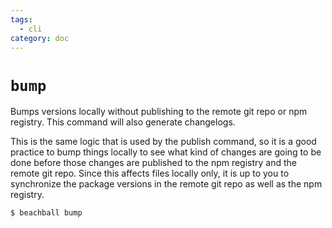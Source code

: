 ```yaml
---
tags:
  - cli
category: doc
---
```


# `bump`

Bumps versions locally without publishing to the remote git repo or npm registry. This command will also generate changelogs.

This is the same logic that is used by the publish command, so it is a good practice to bump things locally to see what kind of changes are going to be done before those changes are published to the npm registry and the remote git repo. Since this affects files locally only, it is up to you to synchronize the package versions in the remote git repo as well as the npm registry.

```bash
$ beachball bump
```
